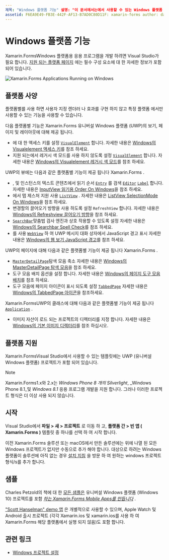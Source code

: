 ```yaml
---
제목: "Windows 플랫폼 기능" 설명: "이 문서에서는에서 사용할 수 있는 Windows 플랫폼 지원을 설명 Xamarin.Forms 합니다."
assetid: F6EA9E49-FB3E-442F-AF13-B7AD0C80D11F: xamarin-forms author: davidbritch: dabritch:: 01/16/2020-loc: [ Xamarin.Forms ,]입니다. Xamarin.Essentials
---
```


# <a name="windows-platform-features"></a>Windows 플랫폼 기능

Xamarin.FormsWindows 플랫폼용 응용 프로그램을 개발 하려면 Visual Studio가 필요 합니다. [지원 되는 플랫폼 페이지](~/get-started/supported-platforms.md) 에는 필수 구성 요소에 대 한 자세한 정보가 포함 되어 있습니다.

![](images/allhanselman.png "Xamarin.Forms Applications Running on Windows")

## <a name="platform-specifics"></a>플랫폼 사양

플랫폼별를 사용 하면 사용자 지정 렌더러 나 효과를 구현 하지 않고 특정 플랫폼 에서만 사용할 수 있는 기능을 사용할 수 있습니다.

다음 플랫폼별 기능은 Xamarin.Forms 유니버설 Windows 플랫폼 (UWP)의 보기, 페이지 및 레이아웃에 대해 제공 됩니다.

- 에 대 한 액세스 키를 설정 [`VisualElement`](xref:Xamarin.Forms.VisualElement) 합니다. 자세한 내용은 [Windows의 Visualelement 액세스 키](visualelement-access-keys.md)를 참조 하세요.
- 지원 되는에서 레거시 색 모드를 사용 하지 않도록 설정 [`VisualElement`](xref:Xamarin.Forms.VisualElement) 합니다. 자세한 내용은 [Windows의 Visualelement 레거시 색 모드](legacy-color-mode.md)를 참조 하세요.

UWP의 뷰에는 다음과 같은 플랫폼별 기능이 제공 됩니다 Xamarin.Forms .

- , 및 인스턴스의 텍스트 콘텐츠에서 읽기 순서 [`Entry`](xref:Xamarin.Forms.Entry) 를 검색 [`Editor`](xref:Xamarin.Forms.Editor) [`Label`](xref:Xamarin.Forms.Label) 합니다. 자세한 내용은 [InputView 읽기용 Order On Windows](inputview-reading-order.md)을 참조 하세요.
- 에서 탭 제스처 지원 사용 [`ListView`](xref:Xamarin.Forms.ListView) . 자세한 내용은 [ListView SelectionMode On Windows](listview-selectionmode.md)을 참조 하세요.
- 변경할의 끌어오기 방향을 사용 하도록 설정 `RefreshView` 합니다. 자세한 내용은 [Windows의 Refreshview 끌어오기 방향](refreshview-pulldirection.md)을 참조 하세요.
- [`SearchBar`](xref:Xamarin.Forms.SearchBar)맞춤법 검사 엔진과 상호 작용할 수 있도록 설정 자세한 내용은 [Windows의 Searchbar Spell Check](searchbar-spell-check.md)를 참조 하세요.
- 를 사용 [`WebView`](xref:Xamarin.Forms.WebView) 하 여 UWP 메시지 대화 상자에서 JavaScript 경고 표시 자세한 내용은 [Windows의 웹 보기 JavaScript 경고](webview-javascript-alert.md)를 참조 하세요.

UWP의 페이지에 대해 다음과 같은 플랫폼별 기능이 제공 됩니다 Xamarin.Forms .

- [`MasterDetailPage`](xref:Xamarin.Forms.MasterDetailPage)탐색 모음 축소 자세한 내용은 [Windows의 MasterDetailPage 탐색 모음](masterdetailpage-navigation-bar.md)을 참조 하세요.
- 도구 모음 배치 옵션을 설정 합니다. 자세한 내용은 [Windows의 페이지 도구 모음 배치](page-toolbar-placement.md)를 참조 하세요.
- 도구 모음에 페이지 아이콘이 표시 되도록 설정 [`TabbedPage`](xref:Xamarin.Forms.TabbedPage) 자세한 내용은 [Windows의 TabbedPage 아이콘](tabbedpage-icons.md)을 참조하세요.

Xamarin.FormsUWP의 클래스에 대해 다음과 같은 플랫폼별 기능이 제공 됩니다 [`Application`](xref:Xamarin.Forms.Application) .

- 이미지 자산이 로드 되는 프로젝트의 디렉터리를 지정 합니다. 자세한 내용은 [Windows의 기본 이미지 디렉터리](default-image-directory.md)를 참조 하십시오.

## <a name="platform-support"></a>플랫폼 지원

Xamarin.FormsVisual Studio에서 사용할 수 있는 템플릿에는 UWP (유니버설 Windows 플랫폼) 프로젝트가 포함 되어 있습니다.

> [!NOTE]
> Xamarin.Forms1.x와 2.x는 _Windows Phone 8 개의 Silverlight_, _Windows Phone 8.1_및 _Windows 8.1_ 응용 프로그램 개발을 지원 합니다. 그러나 이러한 프로젝트 형식은 더 이상 사용 되지 않습니다.

## <a name="getting-started"></a>시작

Visual Studio에서 **파일 > 새 > 프로젝트** 로 이동 하 고, **플랫폼 간 > 빈 앱 ( Xamarin.Forms )** 템플릿 중 하나를 선택 하 여 시작 합니다.

이전 Xamarin.Forms 솔루션 또는 macOS에서 만든 솔루션에는 위에 나열 된 모든 Windows 프로젝트가 없지만 수동으로 추가 해야 합니다. 대상으로 하려는 Windows 플랫폼이 솔루션에 아직 없는 경우 [설치 지침](installation/index.md) 을 방문 하 여 원하는 windows 프로젝트 형식/s를 추가 합니다.

## <a name="samples"></a>샘플

Charles Petzold의 책에 대 한 [모든 샘플은](https://github.com/xamarin/xamarin-forms-book-preview-2) 유니버설 Windows 플랫폼 (Windows 10) 프로젝트를 포함 [*하는 Xamarin.Forms Mobile Apps를 만듭니다*](~/xamarin-forms/creating-mobile-apps-xamarin-forms/index.md) .

["Scott Hanselman" demo 앱](https://github.com/jamesmontemagno/Hanselman.Forms) 은 개별적으로 사용할 수 있으며, Apple Watch 및 Android 출시 프로젝트 (각각 Xamarin.ios 및 xamarin.ios를 사용 하 여 Xamarin.Forms 해당 플랫폼에서 실행 되지 않음)도 포함 합니다.

## <a name="related-links"></a>관련 링크

- [Windows 프로젝트 설정](~/xamarin-forms/platform/windows/installation/index.md)
